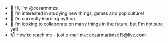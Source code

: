 - 👋 Hi, I’m @cesarmmzs
- 👀 I’m interested in studying new things, games and pop culture!
- 🌱 I’m currently learning python.
- 💞️ I’m looking to collaborate on many things in the future, but I'm not sure yet!
- 📫 How to reach me - just e-mail me: cesarmartinsrj15@live.com

<!---
cesarmmzs/cesarmmzs is a ✨ special ✨ repository because its `README.md` (this file) appears on your GitHub profile.
You can click the Preview link to take a look at your changes.
--->
